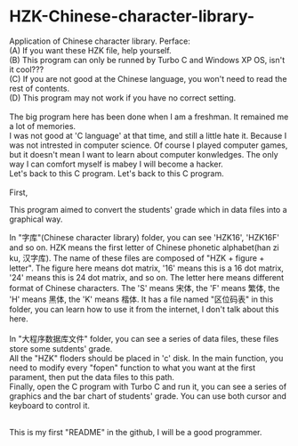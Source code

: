 # HZK-Chinese-character-library-
Application of Chinese character library.
Perface:<br>
(A) If you want these HZK file, help yourself.<br>
(B) This program can only be runned by Turbo C and Windows XP OS, isn't it cool???<br>
(C) If you are not good at the Chinese language, you won't need to read the rest of contents.<br>
(D) This program may not work if you have no correct setting.<br>
<br>
The big program here has been done when I am a freshman. It remained me a lot of memories.<br>
I was not good at 'C language' at that time, and still a little hate it. Because I was not intrested in computer science. Of course I played computer games, but it doesn't mean I want to learn about computer konwledges. The only way I can comfort myself is mabey I will become a hacker. 
<br>
Let's back to this C program. Let's back to this C program. <br>
<br>
First, 

This program aimed to convert the students' grade which in data files into a graphical way.<br>

In "字库"(Chinese character library) folder, you can see 'HZK16', 'HZK16F' and so on. HZK means the first letter of Chinese phonetic alphabet(han zi ku, 汉字库). The name of these files are composed of "HZK + figure + letter". The figure here means dot matrix, '16' means this is a 16 dot matrix, '24' means this is 24 dot matrix, and so on. The letter here means different format of Chinese characters. The 'S' means 宋体, the 'F' means 繁体, the 'H' means 黑体, the 'K' means 楷体. It has a file named "区位码表" in this folder, you can learn how to use it from the internet, I don't talk about this here.<br><br>
In "大程序数据库文件" folder, you can see a series of data files, these files store some sutdents' grade. <br>
All the "HZK" floders should be placed in 'c' disk.
In the main function, you need to modify every "fopen" function to what you want at the first parament, then put the data files to this path. <br>
Finally, open the C program with Turbo C and run it, you can see a series of graphics and the bar chart of students' grade. You can use both cursor and keyboard to control it. <br><br>

This is my first "README" in the github, I will be a good programmer.

